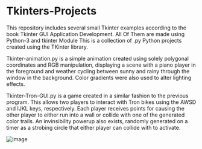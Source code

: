 # Tkinters-Projects

 This repository includes several small Tkinter examples according to the book Tkinter GUI Application Development.
 All Of Them are made using Python-3 and tkinter Module
 This is a collection of .py Python projects created using the TKinter library.

Tkinter-animation.py is a simple animation created using solely polygonal coordinates and RGB manipulation, displaying a scene with a piano player in the foreground and weather cycling between sunny and rainy through the window in the background. Color gradients were also used to alter lighting effects.

Tkinter-Tron-GUI.py is a game created in a similar fashion to the previous program. This allows two players to interact with Tron bikes using the AWSD and IJKL keys, respectively. Each player receives points for causing the other player to either run into a wall or collide with one of the generated color trails. An invinsibility powerup also exists, randomly generated on a timer as a strobing circle that either player can collide with to activate.
 
![image](https://user-images.githubusercontent.com/86216930/139568671-fdc37824-995b-4278-980e-5922adbf67f3.png)
